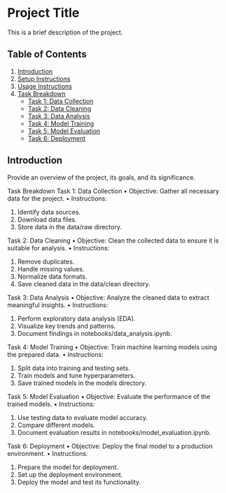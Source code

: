 # Project Title

This is a brief description of the project.

## Table of Contents
1. [Introduction](#introduction)
2. [Setup Instructions](#setup-instructions)
3. [Usage Instructions](#usage-instructions)
4. [Task Breakdown](#task-breakdown)
   - [Task 1: Data Collection](#task-1-data-collection)
   - [Task 2: Data Cleaning](#task-2-data-cleaning)
   - [Task 3: Data Analysis](#task-3-data-analysis)
   - [Task 4: Model Training](#task-4-model-training)
   - [Task 5: Model Evaluation](#task-5-model-evaluation)
   - [Task 6: Deployment](#task-6-deployment)


## Introduction
Provide an overview of the project, its goals, and its significance.

Task Breakdown
Task 1: Data Collection
•	Objective: Gather all necessary data for the project.
•	Instructions:
1.	Identify data sources.
2.	Download data files.
3.	Store data in the data/raw directory.

Task 2: Data Cleaning
•	Objective: Clean the collected data to ensure it is suitable for analysis.
•	Instructions:
1.	Remove duplicates.
2.	Handle missing values.
3.	Normalize data formats.
4.	Save cleaned data in the data/clean directory.

Task 3: Data Analysis
•	Objective: Analyze the cleaned data to extract meaningful insights.
•	Instructions:
1.	Perform exploratory data analysis (EDA).
2.	Visualize key trends and patterns.
3.	Document findings in notebooks/data_analysis.ipynb.

Task 4: Model Training
•	Objective: Train machine learning models using the prepared data.
•	Instructions:
1.	Split data into training and testing sets.
2.	Train models and tune hyperparameters.
3.	Save trained models in the models directory.

Task 5: Model Evaluation
•	Objective: Evaluate the performance of the trained models.
•	Instructions:
1.	Use testing data to evaluate model accuracy.
2.	Compare different models.
3.	Document evaluation results in notebooks/model_evaluation.ipynb.

Task 6: Deployment
•	Objective: Deploy the final model to a production environment.
•	Instructions:
1.	Prepare the model for deployment.
2.	Set up the deployment environment.
3.	Deploy the model and test its functionality.
